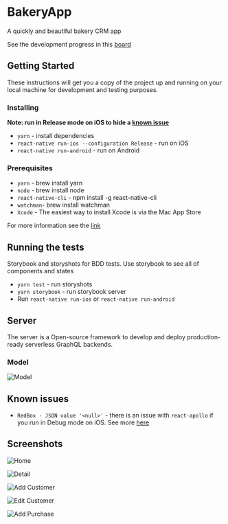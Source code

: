 # BakeryApp

A quickly and beautiful bakery CRM app

See the development progress in this [board](https://trello.com/b/OZDxkW6C/bakeryapp)

## Getting Started

These instructions will get you a copy of the project up and running on your local machine for development and testing purposes.

### Installing

**Note: run in Release mode on iOS to hide a [known issue](#known-issues)**

* `yarn` - install dependencies
* `react-native run-ios --configuration Release` - run on iOS
* `react-native run-android` - run on Android

### Prerequisites

* `yarn` - brew install yarn
* `node` - brew install node
* `react-native-cli` - npm install -g react-native-cli
* `watchman`- brew install watchman
* `Xcode` - The easiest way to install Xcode is via the Mac App Store

For more information see the [link](https://facebook.github.io/react-native/docs/getting-started.html)

## Running the tests

Storybook and storyshots for BDD tests. Use storybook to see all of components and states

* `yarn test` - run storyshots
* `yarn storybook` - run storybook server
* Run `react-native run-ios` or `react-native run-android`

## Server

The server is a Open-source framework to develop and deploy production-ready serverless GraphQL backends.

### Model

![Model](images/model.png "Model")

## Known issues

* `RedBox - JSON value '<null>'` - there is an issue with `react-apollo` if you run in Debug mode on iOS. See more [here](https://github.com/apollographql/react-apollo/issues/1441)

## Screenshots

![Home](images/home.png "Home")

![Detail](images/detail.png "Detail")

![Add Customer](images/addCustomer.png "Add Customer")

![Edit Customer](images/editCustomer.png "Edit Customer")

![Add Purchase](images/addPurchase.png "Add Purchase")
